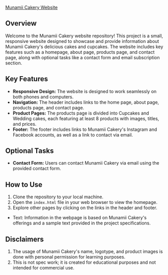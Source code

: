 <a href="https://nailaalissa.github.io/Munamii-WebPage/index.html">Munamii Cakery Website</a>


## Overview
Welcome to the Munamii Cakery website repository! This project is a small, responsive website designed to showcase and provide information about Munamii Cakery's delicious cakes and cupcakes. The website includes key features such as a homepage, about page, products page, and contact page, along with optional tasks like a contact form and email subscription section.

## Key Features
- **Responsive Design:** The website is designed to work seamlessly on both phones and computers.
- **Navigation:** The header includes links to the home page, about page, products page, and contact page.
- **Product Pages:** The products page is divided into Cupcakes and Wedding cakes, each featuring at least 8 products with images, titles, and prices.
- **Footer:** The footer includes links to Munamii Cakery's Instagram and Facebook accounts, as well as a link to contact via email.

## Optional Tasks
- **Contact Form:** Users can contact Munamii Cakery via email using the provided contact form.


## How to Use
1. Clone the repository to your local machine.
2. Open the `index.html` file in your web browser to view the homepage.
3. Explore other pages by clicking on the links in the header and footer.


- Text: Information in the webpage is based on Munamii Cakery's offerings and a sample text provided in the project specifications.

## Disclaimers
1. The usage of Munamii Cakery's name, logotype, and product images is done with personal permission for learning purposes.
2. This is not spec work; it is created for educational purposes and not intended for commercial use.



